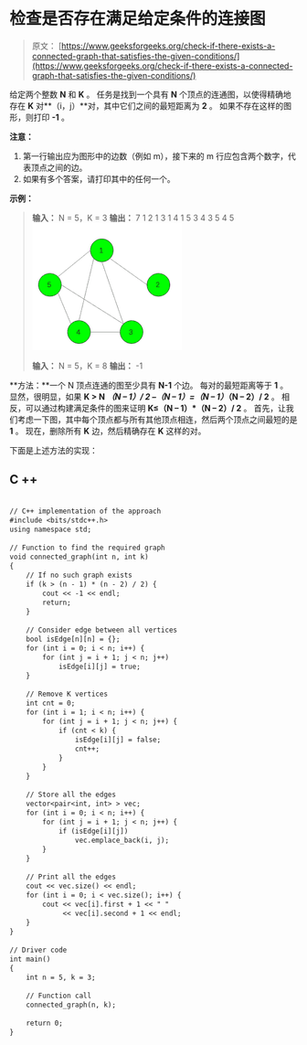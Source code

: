 # 检查是否存在满足给定条件的连接图

> 原文： [https://www.geeksforgeeks.org/check-if-there-exists-a-connected-graph-that-satisfies-the-given-conditions/](https://www.geeksforgeeks.org/check-if-there-exists-a-connected-graph-that-satisfies-the-given-conditions/)

给定两个整数 **N** 和 **K** 。 任务是找到一个具有 **N** 个顶点的连通图，以使得精确地存在 **K** 对**（i，j）**对，其中它们之间的最短距离为 **2** 。 如果不存在这样的图形，则打印 **-1** 。

**注意：**

1.  第一行输出应为图形中的边数（例如 m），接下来的 m 行应包含两个数字，代表顶点之间的边。
2.  如果有多个答案，请打印其中的任何一个。

**示例：**

> **输入：** N = 5，K = 3
> **输出：** 7
> 1 2
> 1 3
> 1 4
> 1 5
> 3 4
> 3 5
> 4 5
> ![](img/8223b9e056e6a952ff5712846b63fd4c.png)
> 
> **输入：** N = 5，K = 8
> **输出：** -1

**方法：**一个 N 顶点连通的图至少具有 **N-1** 个边。 每对的最短距离等于 **1** 。 显然，很明显，如果 **K > N *（N – 1）/ 2 –（N – 1）=（N – 1）*（N – 2）/ 2** 。
相反，可以通过构建满足条件的图来证明 **K≤（N – 1）*（N – 2）/ 2** 。 首先，让我们考虑一下图，其中每个顶点都与所有其他顶点相连，然后两个顶点之间最短的是 **1** 。 现在，删除所有 **K** 边，然后精确存在 **K** 这样的对。

下面是上述方法的实现：

## C ++

```

// C++ implementation of the approach 
#include <bits/stdc++.h> 
using namespace std; 

// Function to find the required graph 
void connected_graph(int n, int k) 
{ 
    // If no such graph exists 
    if (k > (n - 1) * (n - 2) / 2) { 
        cout << -1 << endl; 
        return; 
    } 

    // Consider edge between all vertices 
    bool isEdge[n][n] = {}; 
    for (int i = 0; i < n; i++) { 
        for (int j = i + 1; j < n; j++) 
            isEdge[i][j] = true; 
    } 

    // Remove K vertices 
    int cnt = 0; 
    for (int i = 1; i < n; i++) { 
        for (int j = i + 1; j < n; j++) { 
            if (cnt < k) { 
                isEdge[i][j] = false; 
                cnt++; 
            } 
        } 
    } 

    // Store all the edges 
    vector<pair<int, int> > vec; 
    for (int i = 0; i < n; i++) { 
        for (int j = i + 1; j < n; j++) { 
            if (isEdge[i][j]) 
                vec.emplace_back(i, j); 
        } 
    } 

    // Print all the edges 
    cout << vec.size() << endl; 
    for (int i = 0; i < vec.size(); i++) { 
        cout << vec[i].first + 1 << " "
             << vec[i].second + 1 << endl; 
    } 
} 

// Driver code 
int main() 
{ 
    int n = 5, k = 3; 

    // Function call 
    connected_graph(n, k); 

    return 0; 
} 

```